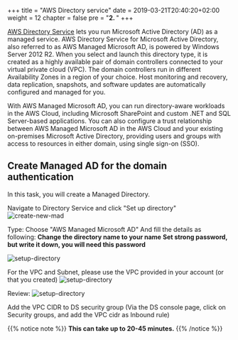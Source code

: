 +++
title = "AWS Directory service"
date = 2019-03-21T20:40:20+02:00
weight = 12
chapter = false
pre = "<b>2. </b>"
+++

[AWS Directory Service](https://docs.aws.amazon.com/directoryservice/latest/admin-guide/directory_microsoft_ad.html) lets you run Microsoft Active Directory (AD) as a managed service. AWS Directory Service for Microsoft Active Directory, also referred to as AWS Managed Microsoft AD, is powered by Windows Server 2012 R2. When you select and launch this directory type, it is created as a highly available pair of domain controllers connected to your virtual private cloud (VPC). The domain controllers run in different Availability Zones in a region of your choice. Host monitoring and recovery, data replication, snapshots, and software updates are automatically configured and managed for you.

With AWS Managed Microsoft AD, you can run directory-aware workloads in the AWS Cloud, including Microsoft SharePoint and custom .NET and SQL Server-based applications. You can also configure a trust relationship between AWS Managed Microsoft AD in the AWS Cloud and your existing on-premises Microsoft Active Directory, providing users and groups with access to resources in either domain, using single sign-on (SSO).

## Create Managed AD for the domain authentication

In this task, you will create a Managed Directory.

Navigate to Directory Service and click &quot;Set up directory&quot;
![create-new-mad](/images/screenshots/Steps/create-new-mad.png?classes=border,shadow)

Type: Choose &quot;AWS Managed Microsoft AD&quot;
And fill the details as following:
**Change the directory name to your name**
**Set strong password, but write it down, you will need this password**

![setup-directory](/images/screenshots/Steps/mad-settings.png?classes=border,shadow)

For the VPC and Subnet, please use the VPC provided in your account (or that you created)
![setup-directory](/images/screenshots/Steps/mad-vpc.png?classes=border,shadow)

Review:
![setup-directory](/images/screenshots/Steps/mad-review.png?classes=border,shadow)

Add the VPC CIDR to DS security group (Via the DS console page, click on Security groups, and add the VPC cidr as Inbound rule)

{{% notice note %}}
**This can take up to 20-45 minutes.**
{{% /notice %}}

